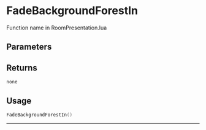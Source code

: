# FadeBackgroundForestIn

Function name in RoomPresentation.lua

## Parameters

## Returns

`none`

## Usage

```lua
FadeBackgroundForestIn()
```

---
